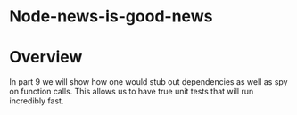 Node-news-is-good-news
===============

Overview
===============

In part 9 we will show how one would stub out dependencies as well as spy on function calls.  This allows us to have true unit tests that will run incredibly fast. 